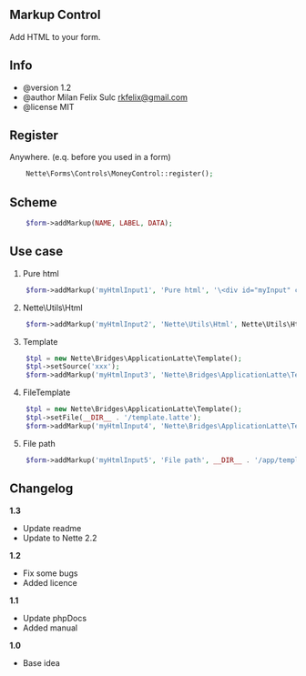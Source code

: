 ## Markup Control

Add HTML to your form.

## Info

* @version 1.2
* @author Milan Felix Sulc <rkfelix@gmail.com>
* @license MIT

## Register

Anywhere. (e.q. before you used in a form)

```php
	Nette\Forms\Controls\MoneyControl::register();
```

## Scheme
```php
    $form->addMarkup(NAME, LABEL, DATA);
```

## Use case

1) Pure html

```php
    $form->addMarkup('myHtmlInput1', 'Pure html', '\<div id="myInput" class="anyClass"></div>');
```

2) Nette\Utils\Html

```php
    $form->addMarkup('myHtmlInput2', 'Nette\Utils\Html', Nette\Utils\Html::el('img')->src('image.jpg')->alt('photo'));
```

3) Template

```php
    $tpl = new Nette\Bridges\ApplicationLatte\Template();
    $tpl->setSource('xxx');
    $form->addMarkup('myHtmlInput3', 'Nette\Bridges\ApplicationLatte\Template', $tpl);
```

4) FileTemplate

```php
    $tpl = new Nette\Bridges\ApplicationLatte\Template();
    $tpl->setFile(__DIR__ . '/template.latte');
    $form->addMarkup('myHtmlInput4', 'Nette\Bridges\ApplicationLatte\Template', $tpl);
```

5) File path

```php
    $form->addMarkup('myHtmlInput5', 'File path', __DIR__ . '/app/templates/control.latte');
```

## Changelog

**1.3**
- Update readme
- Update to Nette 2.2

**1.2**
- Fix some bugs
- Added licence

**1.1**
- Update phpDocs
- Added manual

**1.0**
- Base idea